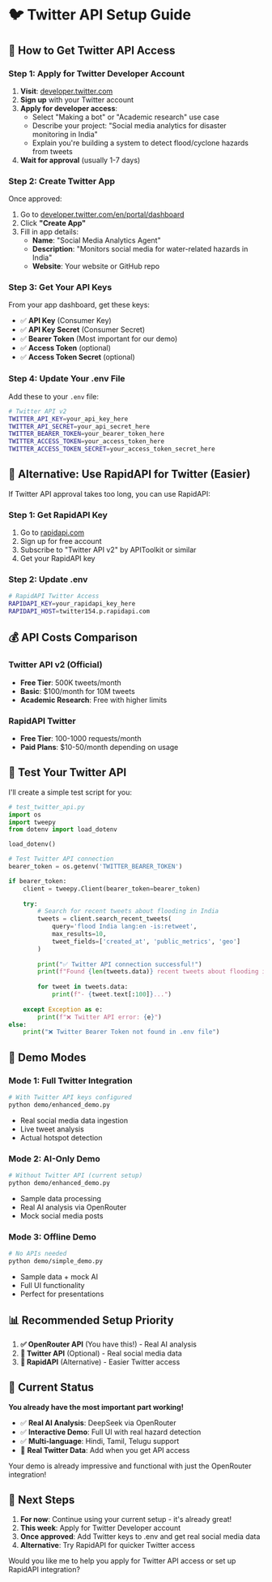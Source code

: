 # 🐦 Twitter API Setup Guide

## 📝 How to Get Twitter API Access

### **Step 1: Apply for Twitter Developer Account**

1. **Visit**: [developer.twitter.com](https://developer.twitter.com)
2. **Sign up** with your Twitter account
3. **Apply for developer access**:
   - Select "Making a bot" or "Academic research" use case
   - Describe your project: "Social media analytics for disaster monitoring in India"
   - Explain you're building a system to detect flood/cyclone hazards from tweets
4. **Wait for approval** (usually 1-7 days)

### **Step 2: Create Twitter App**

Once approved:
1. Go to [developer.twitter.com/en/portal/dashboard](https://developer.twitter.com/en/portal/dashboard)
2. Click **"Create App"**
3. Fill in app details:
   - **Name**: "Social Media Analytics Agent"
   - **Description**: "Monitors social media for water-related hazards in India"
   - **Website**: Your website or GitHub repo

### **Step 3: Get Your API Keys**

From your app dashboard, get these keys:
- ✅ **API Key** (Consumer Key)
- ✅ **API Key Secret** (Consumer Secret) 
- ✅ **Bearer Token** (Most important for our demo)
- ✅ **Access Token** (optional)
- ✅ **Access Token Secret** (optional)

### **Step 4: Update Your .env File**

Add these to your `.env` file:

```bash
# Twitter API v2
TWITTER_API_KEY=your_api_key_here
TWITTER_API_SECRET=your_api_secret_here  
TWITTER_BEARER_TOKEN=your_bearer_token_here
TWITTER_ACCESS_TOKEN=your_access_token_here
TWITTER_ACCESS_TOKEN_SECRET=your_access_token_secret_here
```

## 🚀 Alternative: Use RapidAPI for Twitter (Easier)

If Twitter API approval takes too long, you can use RapidAPI:

### **Step 1: Get RapidAPI Key**
1. Go to [rapidapi.com](https://rapidapi.com)
2. Sign up for free account
3. Subscribe to "Twitter API v2" by APIToolkit or similar
4. Get your RapidAPI key

### **Step 2: Update .env**
```bash
# RapidAPI Twitter Access
RAPIDAPI_KEY=your_rapidapi_key_here
RAPIDAPI_HOST=twitter154.p.rapidapi.com
```

## 💰 API Costs Comparison

### **Twitter API v2 (Official)**
- **Free Tier**: 500K tweets/month
- **Basic**: $100/month for 10M tweets
- **Academic Research**: Free with higher limits

### **RapidAPI Twitter**
- **Free Tier**: 100-1000 requests/month
- **Paid Plans**: $10-50/month depending on usage

## 🧪 Test Your Twitter API

I'll create a simple test script for you:

```python
# test_twitter_api.py
import os
import tweepy
from dotenv import load_dotenv

load_dotenv()

# Test Twitter API connection
bearer_token = os.getenv('TWITTER_BEARER_TOKEN')

if bearer_token:
    client = tweepy.Client(bearer_token=bearer_token)
    
    try:
        # Search for recent tweets about flooding in India
        tweets = client.search_recent_tweets(
            query='flood India lang:en -is:retweet',
            max_results=10,
            tweet_fields=['created_at', 'public_metrics', 'geo']
        )
        
        print("✅ Twitter API connection successful!")
        print(f"Found {len(tweets.data)} recent tweets about flooding in India:")
        
        for tweet in tweets.data:
            print(f"- {tweet.text[:100]}...")
            
    except Exception as e:
        print(f"❌ Twitter API error: {e}")
else:
    print("❌ Twitter Bearer Token not found in .env file")
```

## 🔧 Demo Modes

### **Mode 1: Full Twitter Integration**
```bash
# With Twitter API keys configured
python demo/enhanced_demo.py
```
- Real social media data ingestion
- Live tweet analysis
- Actual hotspot detection

### **Mode 2: AI-Only Demo**  
```bash
# Without Twitter API (current setup)
python demo/enhanced_demo.py
```
- Sample data processing
- Real AI analysis via OpenRouter
- Mock social media posts

### **Mode 3: Offline Demo**
```bash
# No APIs needed
python demo/simple_demo.py  
```
- Sample data + mock AI
- Full UI functionality
- Perfect for presentations

## 📊 Recommended Setup Priority

1. **✅ OpenRouter API** (You have this!) - Real AI analysis
2. **🔄 Twitter API** (Optional) - Real social media data  
3. **🔄 RapidAPI** (Alternative) - Easier Twitter access

## 🎯 Current Status

**You already have the most important part working!**

- ✅ **Real AI Analysis**: DeepSeek via OpenRouter
- ✅ **Interactive Demo**: Full UI with real hazard detection
- ✅ **Multi-language**: Hindi, Tamil, Telugu support
- 🔄 **Real Twitter Data**: Add when you get API access

Your demo is already impressive and functional with just the OpenRouter integration!

## 🚀 Next Steps

1. **For now**: Continue using your current setup - it's already great!
2. **This week**: Apply for Twitter Developer account
3. **Once approved**: Add Twitter keys to .env and get real social media data
4. **Alternative**: Try RapidAPI for quicker Twitter access

Would you like me to help you apply for Twitter API access or set up RapidAPI integration?
